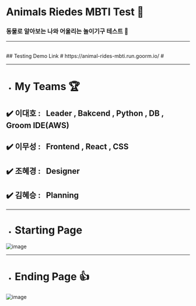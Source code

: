<!-- Heading -->
# Animals Riedes MBTI Test 🎡
### 동물로 알아보는 나와 어울리는 놀이기구 테스트 🎡
---
<!-- Heading -->
<br>
## Testing Demo Link
# https://animal-rides-mbti.run.goorm.io/ #

---

<!-- BUllet list -->
* # My Teams  🏆
##  ✔️ **이대호** : &nbsp; Leader  , Bakcend , Python , DB , Groom IDE(AWS)
  
##  ✔️ **이무성** : &nbsp; Frontend , React , CSS

##  ✔️ **조혜경** : &nbsp; Designer

##  ✔️ **김혜승** : &nbsp;  Planning

---
<!-- BUllet list -->
* # Starting Page


 ![image](https://user-images.githubusercontent.com/80689135/166152654-5f70d253-588c-4e84-812c-b95250e8ea00.png) <br>

---
* # Ending Page 👍
![image](https://user-images.githubusercontent.com/80689135/166152698-1c0d8c1f-80c1-4531-9999-11336c513d2d.png)